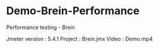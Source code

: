 # Demo-Brein-Performance

Performance testing - Brein

Jmeter version : 5.4.1
Project        : Brein.jmx
Video          : Demo.mp4
